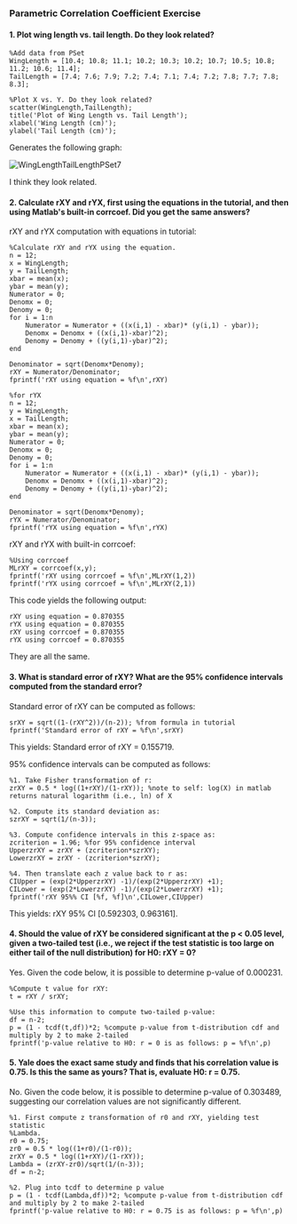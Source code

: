 ### Parametric Correlation Coefficient Exercise

#### 1. Plot wing length vs. tail length. Do they look related? 

```
%Add data from PSet
WingLength = [10.4; 10.8; 11.1; 10.2; 10.3; 10.2; 10.7; 10.5; 10.8; 11.2; 10.6; 11.4];
TailLength = [7.4; 7.6; 7.9; 7.2; 7.4; 7.1; 7.4; 7.2; 7.8; 7.7; 7.8; 8.3];

%Plot X vs. Y. Do they look related? 
scatter(WingLength,TailLength);
title('Plot of Wing Length vs. Tail Length');
xlabel('Wing Length (cm)');
ylabel('Tail Length (cm)');
```
Generates the following graph: 

![WingLengthTailLengthPSet7](https://user-images.githubusercontent.com/112706184/192166528-b43a87ba-2b20-4bdb-83fc-67adf3f43e80.jpg)

I think they look related. 

#### 2. Calculate rXY and rYX, first using the equations in the tutorial, and then using Matlab's built-in corrcoef. Did you get the same answers? 

rXY and rYX computation with equations in tutorial: 

```
%Calculate rXY and rYX using the equation. 
n = 12;
x = WingLength;
y = TailLength;
xbar = mean(x);
ybar = mean(y);
Numerator = 0;
Denomx = 0;
Denomy = 0;
for i = 1:n
    Numerator = Numerator + ((x(i,1) - xbar)* (y(i,1) - ybar));
    Denomx = Denomx + ((x(i,1)-xbar)^2); 
    Denomy = Denomy + ((y(i,1)-ybar)^2); 
end

Denominator = sqrt(Denomx*Denomy);
rXY = Numerator/Denominator;
fprintf('rXY using equation = %f\n',rXY)

%for rYX
n = 12;
y = WingLength;
x = TailLength;
xbar = mean(x);
ybar = mean(y);
Numerator = 0;
Denomx = 0;
Denomy = 0;
for i = 1:n
    Numerator = Numerator + ((x(i,1) - xbar)* (y(i,1) - ybar));
    Denomx = Denomx + ((x(i,1)-xbar)^2); 
    Denomy = Denomy + ((y(i,1)-ybar)^2); 
end

Denominator = sqrt(Denomx*Denomy);
rYX = Numerator/Denominator;
fprintf('rYX using equation = %f\n',rYX)
```

rXY and rYX with built-in corrcoef:

```
%Using corrcoef
MLrXY = corrcoef(x,y);
fprintf('rXY using corrcoef = %f\n',MLrXY(1,2))
fprintf('rYX using corrcoef = %f\n',MLrXY(2,1))
```

This code yields the following output: 

```
rXY using equation = 0.870355
rYX using equation = 0.870355
rXY using corrcoef = 0.870355
rYX using corrcoef = 0.870355
```
They are all the same. 

#### 3. What is standard error of rXY? What are the 95% confidence intervals computed from the standard error? 

Standard error of rXY can be computed as follows: 

```
srXY = sqrt((1-(rXY^2))/(n-2)); %from formula in tutorial
fprintf('Standard error of rXY = %f\n',srXY)
```
This yields: Standard error of rXY = 0.155719.

95% confidence intervals can be computed as follows: 

```
%1. Take Fisher transformation of r:
zrXY = 0.5 * log((1+rXY)/(1-rXY)); %note to self: log(X) in matlab returns natural logarithm (i.e., ln) of X

%2. Compute its standard deviation as: 
szrXY = sqrt(1/(n-3));

%3. Compute confidence intervals in this z-space as: 
zcriterion = 1.96; %for 95% confidence interval
UpperzrXY = zrXY + (zcriterion*szrXY);
LowerzrXY = zrXY - (zcriterion*szrXY);

%4. Then translate each z value back to r as: 
CIUpper = (exp(2*UpperzrXY) -1)/(exp(2*UpperzrXY) +1);
CILower = (exp(2*LowerzrXY) -1)/(exp(2*LowerzrXY) +1);
fprintf('rXY 95%% CI [%f, %f]\n',CILower,CIUpper)
```

This yields: rXY 95% CI [0.592303, 0.963161].

#### 4. Should the value of rXY be considered significant at the p < 0.05 level, given a two-tailed test (i.e., we reject if the test statistic is too large on either tail of the null distribution) for H0: rXY = 0?

Yes. Given the code below, it is possible to determine p-value of 0.000231.

```
%Compute t value for rXY:
t = rXY / srXY;

%Use this information to compute two-tailed p-value:
df = n-2;
p = (1 - tcdf(t,df))*2; %compute p-value from t-distribution cdf and multiply by 2 to make 2-tailed
fprintf('p-value relative to H0: r = 0 is as follows: p = %f\n',p)
```

#### 5. Yale does the exact same study and finds that his correlation value is 0.75. Is this the same as yours? That is, evaluate H0: r = 0.75. 

No. Given the code below, it is possible to determine p-value of 0.303489, suggesting our correlation values are not significantly different. 

```
%1. First compute z transformation of r0 and rXY, yielding test statistic
%Lambda. 
r0 = 0.75;
zr0 = 0.5 * log((1+r0)/(1-r0));
zrXY = 0.5 * log((1+rXY)/(1-rXY));
Lambda = (zrXY-zr0)/sqrt(1/(n-3));
df = n-2;

%2. Plug into tcdf to determine p value
p = (1 - tcdf(Lambda,df))*2; %compute p-value from t-distribution cdf and multiply by 2 to make 2-tailed
fprintf('p-value relative to H0: r = 0.75 is as follows: p = %f\n',p)

```







